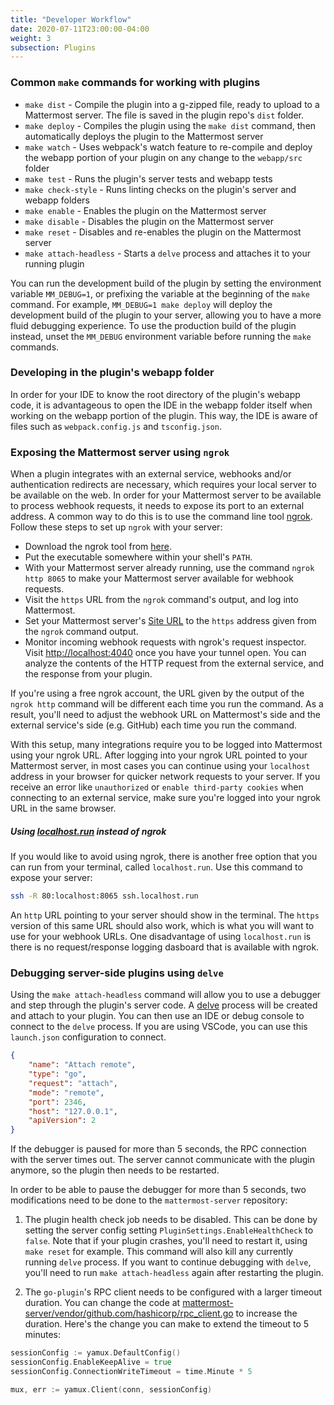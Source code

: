 ```yaml
---
title: "Developer Workflow"
date: 2020-07-11T23:00:00-04:00
weight: 3
subsection: Plugins
---
```


### Common `make` commands for working with plugins

- `make dist` - Compile the plugin into a g-zipped file, ready to upload to a Mattermost server. The file is saved in the plugin repo's `dist` folder.
- `make deploy` - Compiles the plugin using the `make dist` command, then automatically deploys the plugin to the Mattermost server
- `make watch` - Uses webpack's watch feature to re-compile and deploy the webapp portion of your plugin on any change to the `webapp/src` folder
- `make test` - Runs the plugin's server tests and webapp tests
- `make check-style` - Runs linting checks on the plugin's server and webapp folders
- `make enable` - Enables the plugin on the Mattermost server
- `make disable` - Disables the plugin on the Mattermost server
- `make reset` - Disables and re-enables the plugin on the Mattermost server
- `make attach-headless` - Starts a `delve` process and attaches it to your running plugin

You can run the development build of the plugin by setting the environment variable `MM_DEBUG=1`, or prefixing the variable at the beginning of the `make` command. For example, `MM_DEBUG=1 make deploy` will deploy the development build of the plugin to your server, allowing you to have a more fluid debugging experience. To use the production build of the plugin instead, unset the `MM_DEBUG` environment variable before running the `make` commands.

### Developing in the plugin's webapp folder

In order for your IDE to know the root directory of the plugin's webapp code, it is advantageous to open the IDE in the webapp folder itself when working on the webapp portion of the plugin. This way, the IDE is aware of files such as `webpack.config.js` and `tsconfig.json`.

### Exposing the Mattermost server using `ngrok`

When a plugin integrates with an external service, webhooks and/or authentication redirects are necessary, which requires your local server to be available on the web. In order for your Mattermost server to be available to process webhook requests, it needs to expose its port to an external address. A common way to do this is to use the command line tool [ngrok](https://ngrok.com). Follow these steps to set up `ngrok` with your server:

- Download the ngrok tool from [here](https://ngrok.com/download).
- Put the executable somewhere within your shell's `PATH`.
- With your Mattermost server already running, use the command `ngrok http 8065` to make your Mattermost server available for webhook requests.
- Visit the `https` URL from the `ngrok` command's output, and log into Mattermost.
- Set your Mattermost server's [Site URL](http://localhost:8065/admin_console/environment/web_server) to the `https` address given from the `ngrok` command output.
- Monitor incoming webhook requests with ngrok's request inspector. Visit [http://localhost:4040](http://localhost:4040) once you have your tunnel open. You can analyze the contents of the HTTP request from the external service, and the response from your plugin.

If you're using a free ngrok account, the URL given by the output of the `ngrok http` command will be different each time you run the command. As a result, you'll need to adjust the webhook URL on Mattermost's side and the external service's side (e.g. GitHub) each time you run the command.

With this setup, many integrations require you to be logged into Mattermost using your ngrok URL. After logging into your ngrok URL pointed to your Mattermost server, in most cases you can continue using your `localhost` address in your browser for quicker network requests to your server. If you receive an error like `unauthorized` or `enable third-party cookies` when connecting to an external service, make sure you're logged into your ngrok URL in the same browser.

##### Using [localhost.run](https://localhost.run) instead of ngrok

If you would like to avoid using ngrok, there is another free option that you can run from your terminal, called `localhost.run`. Use this command to expose your server:

```sh
ssh -R 80:localhost:8065 ssh.localhost.run
```

An `http` URL pointing to your server should show in the terminal. The `https` version of this same URL should also work, which is what you will want to use for your webhook URLs. One disadvantage of using `localhost.run` is there is no request/response logging dasboard that is available with ngrok.


### Debugging server-side plugins using `delve`

Using the `make attach-headless` command will allow you to use a debugger and step through the plugin's server code. A [delve](https://github.com/go-delve/delve) process will be created and attach to your plugin. You can then use an IDE or debug console to connect to the `delve` process. If you are using VSCode, you can use this `launch.json` configuration to connect.

```json
{
    "name": "Attach remote",
    "type": "go",
    "request": "attach",
    "mode": "remote",
    "port": 2346,
    "host": "127.0.0.1",
    "apiVersion": 2
}
```

If the debugger is paused for more than 5 seconds, the RPC connection with the server times out. The server cannot communicate with the plugin anymore, so the plugin then needs to be restarted.

In order to be able to pause the debugger for more than 5 seconds, two modifications need to be done to the `mattermost-server` repository:

1. The plugin health check job needs to be disabled. This can be done by setting the server config setting `PluginSettings.EnableHealthCheck` to `false`. Note that if your plugin crashes, you'll need to restart it, using `make reset` for example. This command will also kill any currently running `delve` process. If you want to continue debugging with `delve`, you'll need to run `make attach-headless` again after restarting the plugin.

2. The `go-plugin`'s RPC client needs to be configured with a larger timeout duration. You can change the code at [mattermost-server/vendor/github.com/hashicorp/rpc_client.go](https://github.com/mattermost/mattermost-server/blob/bf03f391e635b0b9b129768cec5ea13c571744fa/vendor/github.com/hashicorp/go-plugin/rpc_client.go#L63) to increase the duration. Here's the change you can make to extend the timeout to 5 minutes:

```go
sessionConfig := yamux.DefaultConfig()
sessionConfig.EnableKeepAlive = true
sessionConfig.ConnectionWriteTimeout = time.Minute * 5

mux, err := yamux.Client(conn, sessionConfig)
```
